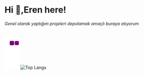 # Hi 👋,Eren here!
###### Genel olarak yaptığım projeleri depolamak amaçlı buraya atıyorum
![snake gif](https://github.com/Lawhoer/Lawhoer/blob/output/github-contribution-grid-snake.gif)
![Top Langs](https://github-readme-stats.vercel.app/api/top-langs/?username=Lawhoer&theme=tokyonight)
